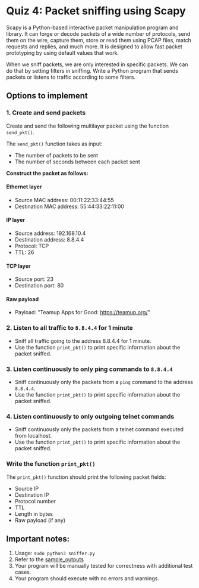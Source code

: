 # Quiz 4: Packet sniffing using Scapy

Scapy is a Python-based interactive packet manipulation program and library. It can forge or decode packets of a wide number of protocols, send them on the wire, capture them, store or read them using PCAP files, match requests and replies, and much more. It is designed to allow fast packet prototyping by using default values that work.

When we sniff packets, we are only interested in specific packets. We can do that by setting filters in sniffing. 
Write a Python program that sends packets or listens to traffic according to some filters.


## Options to implement
### 1. Create and send packets
Create and send the following multilayer packet using the function `send_pkt()`.

The `send_pkt()` function takes as input:
- The number of packets to be sent
- The number of seconds between each packet sent

**Construct the packet as follows:**

#### Ethernet layer
- Source MAC address: 00:11:22:33:44:55
- Destination MAC address: 55:44:33:22:11:00

#### IP layer
- Source address: 192.168.10.4
- Destination address: 8.8.4.4
- Protocol: TCP
- TTL: 26

#### TCP layer
- Source port: 23
- Destination port: 80

#### Raw payload
- Payload: "Teamup Apps for Good: https://teamup.org/"

### 2. Listen to all traffic to `8.8.4.4` for 1 minute
- Sniff all traffic going to the address 8.8.4.4 for 1 minute.
- Use the function `print_pkt()` to print specific information about the packet sniffed.

### 3. Listen continuously to only ping commands to `8.8.4.4`
- Sniff continuously only the packets from a `ping` command to the address `8.8.4.4`.
- Use the function `print_pkt()` to print specific information about the packet sniffed.

### 4. Listen continuously to only outgoing telnet commands
- Sniff continuously only the packets from a telnet command executed from localhost.
- Use the function `print_pkt()` to print specific information about the packet sniffed.

### Write the function `print_pkt()`
The `print_pkt()` function should print the following packet fields:
- Source IP
- Destination IP
- Protocol number
- TTL
- Length in bytes
- Raw payload (if any)

## Important notes:
1. Usage: `sudo python3 sniffer.py`
1. Refer to the [sample_outputs ](sample_outputs )
1. Your program will be manually tested for correctness with additional test cases.
1. Your program should execute with no errors and warnings.
